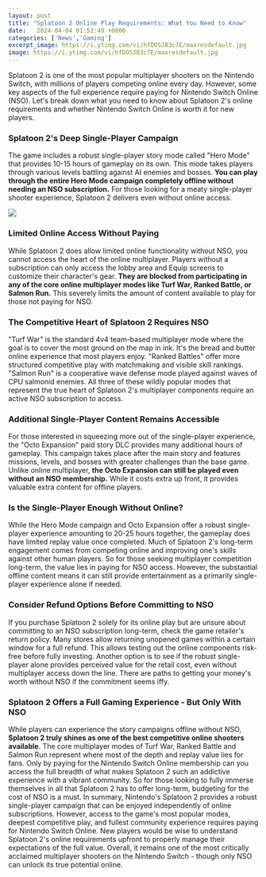 ```yaml
---
layout: post
title: "Splatoon 2 Online Play Requirements: What You Need to Know"
date:   2024-04-04 01:52:49 +0000
categories: ['News','Gaming']
excerpt_image: https://i.ytimg.com/vi/hfDOSJB3c7E/maxresdefault.jpg
image: https://i.ytimg.com/vi/hfDOSJB3c7E/maxresdefault.jpg
---
```


Splatoon 2 is one of the most popular multiplayer shooters on the Nintendo Switch, with millions of players competing online every day. However, some key aspects of the full experience require paying for Nintendo Switch Online (NSO). Let's break down what you need to know about Splatoon 2's online requirements and whether Nintendo Switch Online is worth it for new players.
### **Splatoon 2's Deep Single-Player Campaign**
The game includes a robust single-player story mode called "Hero Mode" that provides 10-15 hours of gameplay on its own. This mode takes players through various levels battling against AI enemies and bosses. **You can play through the entire Hero Mode campaign completely offline without needing an NSO subscription.** For those looking for a meaty single-player shooter experience, Splatoon 2 delivers even without online access.

![](https://i.ytimg.com/vi/hfDOSJB3c7E/maxresdefault.jpg)
### **Limited Online Access Without Paying** 
While Splatoon 2 does allow limited online functionality without NSO, you cannot access the heart of the online multiplayer. Players without a subscription can only access the lobby area and Equip screens to customize their character's gear. **They are blocked from participating in any of the core online multiplayer modes like Turf War, Ranked Battle, or Salmon Run.** This severely limits the amount of content available to play for those not paying for NSO.
### **The Competitive Heart of Splatoon 2 Requires NSO**
"Turf War" is the standard 4v4 team-based multiplayer mode where the goal is to cover the most ground on the map in ink. It's the bread and butter online experience that most players enjoy. "Ranked Battles" offer more structured competitive play with matchmaking and visible skill rankings. "Salmon Run" is a cooperative wave defense mode played against waves of CPU salmonid enemies. All three of these wildly popular modes that represent the true heart of Splatoon 2's multiplayer components require an active NSO subscription to access.
### **Additional Single-Player Content Remains Accessible**  
For those interested in squeezing more out of the single-player experience, the "Octo Expansion" paid story DLC provides many additional hours of gameplay. This campaign takes place after the main story and features missions, levels, and bosses with greater challenges than the base game. Unlike online multiplayer, **the Octo Expansion can still be played even without an NSO membership.** While it costs extra up front, it provides valuable extra content for offline players.
### **Is the Single-Player Enough Without Online?**
While the Hero Mode campaign and Octo Expansion offer a robust single-player experience amounting to 20-25 hours together, the gameplay does have limited replay value once completed. Much of Splatoon 2's long-term engagement comes from competing online and improving one's skills against other human players. So for those seeking multiplayer competition long-term, the value lies in paying for NSO access. However, the substantial offline content means it can still provide entertainment as a primarily single-player experience alone if needed.
### **Consider Refund Options Before Committing to NSO** 
If you purchase Splatoon 2 solely for its online play but are unsure about committing to an NSO subscription long-term, check the game retailer's return policy. Many stores allow returning unopened games within a certain window for a full refund. This allows testing out the online components risk-free before fully investing. Another option is to see if the robust single-player alone provides perceived value for the retail cost, even without multiplayer access down the line. There are paths to getting your money's worth without NSO if the commitment seems iffy.
### **Splatoon 2 Offers a Full Gaming Experience - But Only With NSO**  
While players can experience the story campaigns offline without NSO, **Splatoon 2 truly shines as one of the best competitive online shooters available**. The core multiplayer modes of Turf War, Ranked Battle and Salmon Run represent where most of the depth and replay value lies for fans. Only by paying for the Nintendo Switch Online membership can you access the full breadth of what makes Splatoon 2 such an addictive experience with a vibrant community. So for those looking to fully immerse themselves in all that Splatoon 2 has to offer long-term, budgeting for the cost of NSO is a must.
In summary, Nintendo's Splatoon 2 provides a robust single-player campaign that can be enjoyed independently of online subscriptions. However, access to the game's most popular modes, deepest competitive play, and fullest community experience requires paying for Nintendo Switch Online. New players would be wise to understand Splatoon 2's online requirements upfront to properly manage their expectations of the full value. Overall, it remains one of the most critically acclaimed multiplayer shooters on the Nintendo Switch - though only NSO can unlock its true potential online.